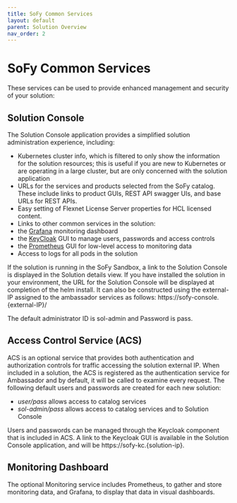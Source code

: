 ```yaml
---
title: SoFy Common Services
layout: default
parent: Solution Overview
nav_order: 2
---
```


# **SoFy Common Services**

These services can be used to provide enhanced management and security of your solution:

## **Solution Console**
The Solution Console  application provides a simplified solution administration experience, including:
*	Kubernetes cluster info, which is filtered to only show the information for the solution resources; this is useful if you are new to Kubernetes or are operating in a large cluster, but are only concerned with the solution application
*	URLs for the services and products selected from the SoFy catalog. These include links to product GUIs, REST API swagger UIs, and base URLs for REST APIs.
*	Easy setting of Flexnet License Server properties for HCL licensed content.
*	Links to other common services in the solution:
  * the [Grafana](https://grafana.com/) monitoring dashboard
  * the [KeyCloak](https://www.keycloak.org/) GUI to manage users, passwords and access controls
  * the [Prometheus](https://prometheus.io/) GUI for low-level access to monitoring data
* Access to logs for all pods in the solution

If the solution is running in the SoFy Sandbox, a link to the Solution Console is displayed in the Solution details view.
If you have installed the solution in your environment, the URL for the Solution Console will be displayed at completion of the helm install. It can also be constructed using the external-IP assigned to the ambassador services as follows: h<span>ttps://sofy-console.{external-IP}/

The default administrator ID is sol-admin and Password is pass.


## **Access Control Service (ACS)**
ACS is an optional service that provides both authentication and authorization controls for traffic accessing the solution external IP. When included in a solution, the ACS is registered as the authentication service for Ambassador and by default, it will be called to examine every request. The following default users and passwords are created for each new solution:

* *user/pass* allows access to catalog services
* *sol-admin/pass* allows access to catalog services and to Solution Console 

Users and passwords can be managed through the Keycloak component that is included in ACS. A link to the Keycloak GUI is available in the Solution Console  application, and will be h<span>ttps://sofy-kc.{solution-ip}.

## **Monitoring Dashboard**

The optional Monitoring service includes Prometheus, to gather and store monitoring data, and Grafana, to display that data in visual dashboards.